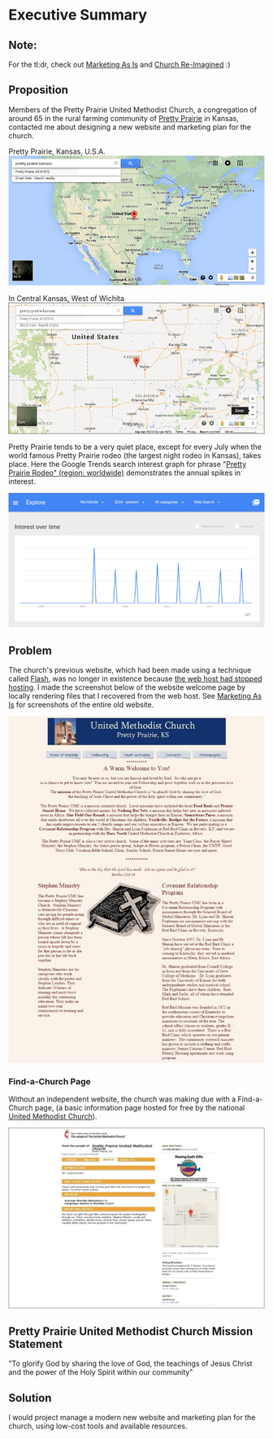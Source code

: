 # Executive Summary

## Note: 
For the tl:dr, check out [Marketing As Is](marketing_as_is.md) and [Church Re-Imagined](church_re-imagined.md) :) 

## Proposition

Members of the Pretty Prairie United Methodist Church, a congregation of around 65 in the rural farming community of [Pretty Prairie](http://en.wikipedia.org/wiki/Pretty_Prairie,_Kansas) in Kansas, contacted me about designing a new website and marketing plan for the church. 

Pretty Prairie, Kansas, U.S.A.
![](google-maps-and-trends/google-map-usa-pretty-prairie.png)

In Central Kansas, West of Wichita
![](google-maps-and-trends/google-map-pretty-prairie-kansas.png)

Pretty Prairie tends to be a very quiet place, except for every July when the world famous 
Pretty Prairie rodeo (the largest night rodeo in Kansas), takes place. Here the Google Trends search interest graph for phrase "[Pretty Prairie Rodeo" (region: worldwide)](http://www.google.com/trends/explore#q=%22pretty+prairie+rodeo%22) demonstrates the annual spikes in interest. 

![](google-maps-and-trends/google-trends-pretty-prairie-rodeo-worldwide.png)

## Problem
The church's previous website, which had been made using a technique called [Flash](http://en.wikipedia.org/wiki/Adobe_Flash), was no longer in existence because [the web host had stopped hosting](https://kslib.info/1013/Blue-Skyways-Transition). I made the screenshot below of the website welcome page by locally rendering files that I recovered from the web host. See [Marketing As Is](marketing_as_is.md) for screenshots of the entire old website.

![](marketing-as-is/old-website-welcome-page.jpg)

### Find-a-Church Page

Without an independent website, the church was making due with a Find-a-Church page, (a basic information page hosted for free by the national [United Methodist Church](http://www.umc.org)).

![](marketing-as-is/find-a-church-about-us.jpg)

## Pretty Prairie United Methodist Church Mission Statement

"To glorify God by sharing the love of God, the teachings of Jesus Christ and the power of the Holy Spirit within our community"

## Solution

I would project manage a modern new website and marketing plan for the church, using low-cost tools and available resources.
